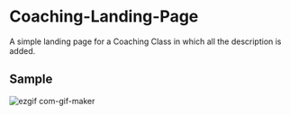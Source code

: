 # Coaching-Landing-Page
A simple landing page for a Coaching Class in which all the description is added.
## Sample
![ezgif com-gif-maker](https://user-images.githubusercontent.com/68632303/105667322-119c6400-5f01-11eb-8e3e-362c4593c277.gif)
